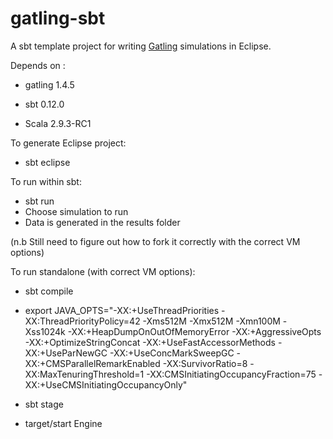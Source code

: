 gatling-sbt
===========

A sbt template project for writing [Gatling](https://github.com/excilys/gatling.git) simulations in Eclipse.

Depends on :

* gatling 1.4.5

* sbt 0.12.0

* Scala 2.9.3-RC1

To generate Eclipse project:

* sbt eclipse

To run within sbt:

* sbt run
* Choose simulation to run 
* Data is generated in the results folder

(n.b Still need to figure out how to fork it correctly with the correct VM options)

To run standalone (with correct VM options):

* sbt compile

* export JAVA_OPTS="-XX:+UseThreadPriorities -XX:ThreadPriorityPolicy=42 -Xms512M -Xmx512M -Xmn100M -Xss1024k -XX:+HeapDumpOnOutOfMemoryError -XX:+AggressiveOpts -XX:+OptimizeStringConcat -XX:+UseFastAccessorMethods -XX:+UseParNewGC -XX:+UseConcMarkSweepGC -XX:+CMSParallelRemarkEnabled -XX:SurvivorRatio=8 -XX:MaxTenuringThreshold=1 -XX:CMSInitiatingOccupancyFraction=75 -XX:+UseCMSInitiatingOccupancyOnly"

* sbt stage

* target/start Engine


